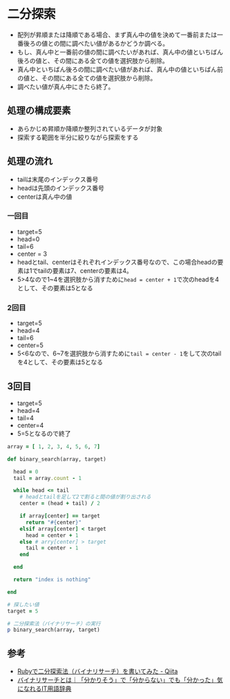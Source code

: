 # 二分探索


* 配列が昇順または降順である場合、まず真ん中の値を決めて一番前または一番後ろの値との間に調べたい値があるかどうか調べる。
* もし、真ん中と一番前の値の間に調べたいがあれば、真ん中の値といちばん後ろの値と、その間にある全ての値を選択肢から削除。
* 真ん中といちばん後ろの間に調べたい値があれば、真ん中の値といちばん前の値と、その間にある全ての値を選択肢から削除。
* 調べたい値が真ん中にきたら終了。

## 処理の構成要素
* あらかじめ昇順か降順か整列されているデータが対象
* 探索する範囲を半分に絞りながら探索をする


## 処理の流れ
* tailは末尾のインデックス番号
* headは先頭のインデックス番号
* centerは真ん中の値
### 一回目
* target=5
* head=0
* tail=6
* center = 3
* headとtail、centerはそれぞれインデックス番号なので、この場合headの要素は1でtailの要素は7、centerの要素は4。
* 5>4なので1~4を選択肢から消すために`head = center + 1`で次のheadを4として、その要素は5となる

### 2回目
* target=5
* head=4
* tail=6
* center=5
* 5<6なので、6~7を選択肢から消すために`tail = center - 1`をして次のtailを4として、その要素は5となる

## 3回目
* target=5
* head=4
* tail=4
* center=4
* 5=5となるので終了

```ruby
array = [ 1, 2, 3, 4, 5, 6, 7]

def binary_search(array, target)

  head = 0
  tail = array.count - 1

  while head <= tail
    # headとtailを足して2で割ると間の値が割り出される
    center = (head + tail) / 2

    if array[center] == target
      return "#{center}"
    elsif array[center] < target
      head = center + 1
    else # arry[center] > target
      tail = center - 1
    end

  end

  return "index is nothing"

end

# 探したい値
target = 5

# 二分探索法（バイナリサーチ）の実行
p binary_search(array, target)
```

## 参考
* [Rubyで二分探索法（バイナリサーチ）を書いてみた - Qiita](https://qiita.com/ryosuketter/items/2798b09330e7102b6cfe)
* [バイナリサーチとは｜「分かりそう」で「分からない」でも「分かった」気になれるIT用語辞典](https://wa3.i-3-i.info/word18218.html)





